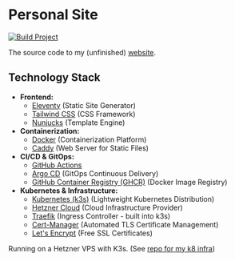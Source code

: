 # Personal Site
[![Build Project](https://github.com/nkdem/personal-site/actions/workflows/docker-build-push.yaml/badge.svg)](https://github.com/nkdem/personal-site/actions/workflows/docker-build-push.yaml)

The source code to my (unfinished) [website](https://nkdem.net).

## Technology Stack
*   **Frontend:**
    *   [Eleventy](https://www.11ty.dev/) (Static Site Generator)
    *   [Tailwind CSS](https://tailwindcss.com/) (CSS Framework)
    *   [Nunjucks](https://mozilla.github.io/nunjucks/) (Template Engine)
*   **Containerization:**
    *   [Docker](https://www.docker.com/) (Containerization Platform)
    *   [Caddy](https://caddyserver.com/) (Web Server for Static Files)
*   **CI/CD & GitOps:**
    *   [GitHub Actions](https://github.com/features/actions) 
    *   [Argo CD](https://argo-cd.readthedocs.io/) (GitOps Continuous Delivery)
    *   [GitHub Container Registry (GHCR)](https://github.com/features/packages) (Docker Image Registry)
*   **Kubernetes & Infrastructure:**
    *   [Kubernetes (k3s)](https://k3s.io/) (Lightweight Kubernetes Distribution)
    *   [Hetzner Cloud](https://www.hetzner.com/cloud) (Cloud Infrastructure Provider)
    *   [Traefik](https://traefik.io/) (Ingress Controller - built into k3s)
    *   [Cert-Manager](https://cert-manager.io/) (Automated TLS Certificate Management)
    *   [Let's Encrypt](https://letsencrypt.org/) (Free SSL Certificates)

Running on a Hetzner VPS with K3s. (See [repo for my k8 infra](https://github.com/nkdem/k8-infra))
